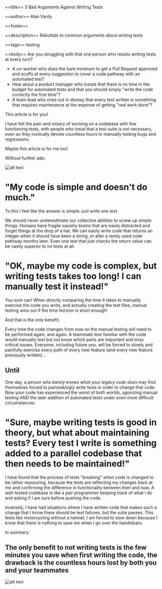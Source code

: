 ==title==
3 Bad Arguments Against Writing Tests

==author==
Alan Vardy

==footer==

==description==
Rebuttals to common arguments about writing tests

==tags==
testing

==body==
Are you struggling with that one person who resists writing tests at every turn?

- A co-worker who does the bare minimum to get a Pull Request approved and scoffs at every suggestion to cover a code pathway with an automated test?
- How about a product manager who insists that there is no time in the budget for automated tests and that you should simply "write the code correctly the first time"?
- A team lead who cries out in dismay that every test written is something that requires maintenance at the expense of getting "real work done"?

This article is for you!

I have felt the pain and misery of working on a codebase with few functioning tests, with people who insist that a test suite is not necessary, even as they ironically devote countless hours to manually testing bugs and regressions.

Maybe this article is for me too!

Without further ado:

![alt text](gears.jpg "Gears")

# "My code is simple and doesn't do much."

To this I feel like the answer is simple: *just write one test*

We should never underestimate our collective abilities to screw up simple things. Humans have fragile squishy brains that are easily distracted and forget things at the drop of a hat. We can easily write code that returns an integer when it should have been a string, or alter a rarely used code pathway months later. Even one test that just checks the return value can be vastly superior to no tests at all.

# "OK, maybe my code is complex, but writing tests takes too long! I can manually test it instead!"

You sure can! When directly comparing the time it takes to manually exercise the code you write, and actually creating the test files, manual testing wins out if the time horizon is short enough!

And that is the only benefit.

Every time the code changes from now on the manual testing will need to be performed again, and again. A teammate less familiar with the code would manually test but not know which parts are important and miss critical issues. Everyone, including future you, will be forced to slowly and painfully exercise every path of every new feature (and every new feature previously written)...

## Until

One day, a person *who barely knows what your legacy code does* may find themselves forced to painstakingly write tests in order to change that code. Now your code has experienced the worst of both worlds, agonizing manual testing AND the later addition of automated tests under even more difficult circumstances.

# "Sure, maybe writing tests is good in theory, but what about maintaining tests? Every test I write is something added to a parallel codebase that then needs to be maintained!"

I have found that the process of tests "breaking" when code is changed to be rather reassuring, because the tests are reflecting my changes back at me and confirming the difference in functionality between then and now. A well-tested codebase is like a pair programmer keeping track of what I do and asking if I am sure before pushing the code.

Inversely, I have had situations where I have written code that makes such a change that I know there should be test failures, but the suite passes. This feels like motorcycling without a helmet; I am forced to slow down because I know that there is nothing to save me when I go over the handlebars.

In summary:

## The only benefit to not writing tests is the few minutes you save when first writing the code, the drawback is the countless hours lost by both you and your teammates

![alt text](broken_house.jpg "Gears")
